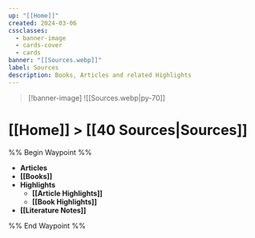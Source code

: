 ```yaml
---
up: "[[Home]]"
created: 2024-03-06
cssclasses:
  - banner-image
  - cards-cover
  - cards
banner: "[[Sources.webp]]"
label: Sources
description: Books, Articles and related Highlights
---
```

> [!banner-image] ![[Sources.webp|py-70]]
# [[Home]] > [[40 Sources|Sources]] 

%% Begin Waypoint %%
- **Articles**
- **[[Books]]**
- **Highlights**
	- **[[Article Highlights]]**
	- **[[Book Highlights]]**
- **[[Literature Notes]]**

%% End Waypoint %%
